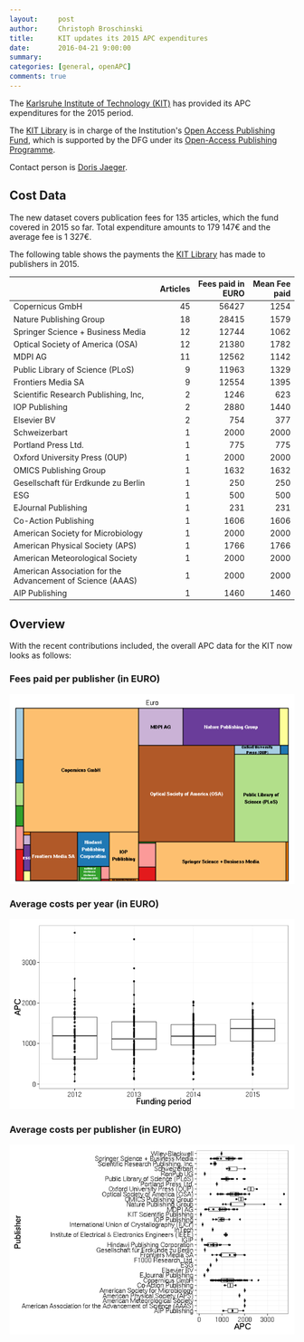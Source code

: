 ```yaml
---
layout:     post
author:     Christoph Broschinski
title:      KIT updates its 2015 APC expenditures
date:       2016-04-21 9:00:00
summary:    
categories: [general, openAPC]
comments: true
---
```





The [Karlsruhe Institute of Technology (KIT)](http://www.kit.edu/english/) has provided its APC expenditures for the 2015 period.

The [KIT Library](http://www.bibliothek.kit.edu/cms/english/) is in charge of the Institution's [Open Access Publishing Fund](http://www.bibliothek.kit.edu/cms/english/kit-publication-fund.php), which is supported by the DFG under its [Open-Access Publishing Programme](http://www.dfg.de/en/research_funding/programmes/infrastructure/lis/funding_opportunities/open_access/).

Contact person is [Doris Jaeger](https://www.bibliothek.kit.edu/cms/mitarbeiter_1399.php).

## Cost Data



The new dataset covers publication fees for 135 articles, which the fund covered in 2015 so far. Total expenditure amounts to 179 147€ and the average fee is 1 327€.

The following table shows the payments the [KIT Library](http://www.bibliothek.kit.edu/cms/english/) has made to publishers in 2015.


|                                                           | Articles| Fees paid in EURO| Mean Fee paid|
|:----------------------------------------------------------|--------:|-----------------:|-------------:|
|Copernicus GmbH                                            |       45|             56427|          1254|
|Nature Publishing Group                                    |       18|             28415|          1579|
|Springer Science + Business Media                          |       12|             12744|          1062|
|Optical Society of America (OSA)                           |       12|             21380|          1782|
|MDPI AG                                                    |       11|             12562|          1142|
|Public Library of Science (PLoS)                           |        9|             11963|          1329|
|Frontiers Media SA                                         |        9|             12554|          1395|
|Scientific Research Publishing, Inc,                       |        2|              1246|           623|
|IOP Publishing                                             |        2|              2880|          1440|
|Elsevier BV                                                |        2|               754|           377|
|Schweizerbart                                              |        1|              2000|          2000|
|Portland Press Ltd.                                        |        1|               775|           775|
|Oxford University Press (OUP)                              |        1|              2000|          2000|
|OMICS Publishing Group                                     |        1|              1632|          1632|
|Gesellschaft für Erdkunde zu Berlin                        |        1|               250|           250|
|ESG                                                        |        1|               500|           500|
|EJournal Publishing                                        |        1|               231|           231|
|Co-Action Publishing                                       |        1|              1606|          1606|
|American Society for Microbiology                          |        1|              2000|          2000|
|American Physical Society (APS)                            |        1|              1766|          1766|
|American Meteorological Society                            |        1|              2000|          2000|
|American Association for the Advancement of Science (AAAS) |        1|              2000|          2000|
|AIP Publishing                                             |        1|              1460|          1460|

## Overview

With the recent contributions included, the overall APC data for the KIT now looks as follows: 

### Fees paid per publisher (in EURO)

![plot of chunk tree_kit-2016-04-21](/figure/tree_kit-2016-04-21-1.png) 

###  Average costs per year (in EURO)

![plot of chunk box_kit_year-2016-04-21](/figure/box_kit_year-2016-04-21-1.png) 

###  Average costs per publisher (in EURO)

![plot of chunk box_kit_publisher-2016-04-21](/figure/box_kit_publisher-2016-04-21-1.png) 
